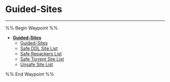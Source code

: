 # Guided-Sites

---

%% Begin Waypoint %%

- **[Guided-Sites](../../../..//home-mthrfckr/bookmrks-mthrfckr/guided-sites/guided-sites.md)**
  - [Guided-Sites](../../../..//home-mthrfckr/bookmrks-mthrfckr/guided-sites/guided-sites.md)
  - [Safe DDL Site List](Safe%20DDL%20Site%20List.md)
  - [Safe Repackers List](Safe%20Repackers%20List.md)
  - [Safe Torrent Site List](Safe%20Torrent%20Site%20List.md)
  - [Unsafe Site List](Unsafe%20Site%20List.md)

%% End Waypoint %%
